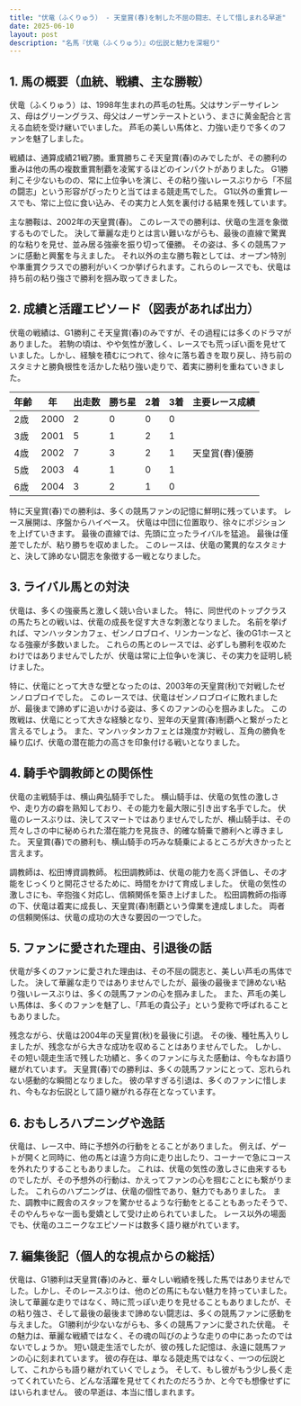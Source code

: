 ```yaml
---
title: "伏竜（ふくりゅう） - 天皇賞(春)を制した不屈の闘志、そして惜しまれる早逝"
date: 2025-06-10
layout: post
description: "名馬『伏竜（ふくりゅう）』の伝説と魅力を深堀り"
---
```


## 1. 馬の概要（血統、戦績、主な勝鞍）

伏竜（ふくりゅう）は、1998年生まれの芦毛の牡馬。父はサンデーサイレンス、母はグリーングラス、母父はノーザンテーストという、まさに黄金配合と言える血統を受け継いでいました。  芦毛の美しい馬体と、力強い走りで多くのファンを魅了しました。

戦績は、通算成績21戦7勝。重賞勝ちこそ天皇賞(春)のみでしたが、その勝利の重みは他の馬の複数重賞制覇を凌駕するほどのインパクトがありました。  G1勝利こそ少ないものの、常に上位争いを演じ、その粘り強いレースぶりから「不屈の闘志」という形容がぴったりと当てはまる競走馬でした。  G1以外の重賞レースでも、常に上位に食い込み、その実力と人気を裏付ける結果を残しています。

主な勝鞍は、2002年の天皇賞(春)。  このレースでの勝利は、伏竜の生涯を象徴するものでした。  決して華麗な走りとは言い難いながらも、最後の直線で驚異的な粘りを見せ、並み居る強豪を振り切って優勝。  その姿は、多くの競馬ファンに感動と興奮を与えました。  それ以外の主な勝ち鞍としては、オープン特別や準重賞クラスでの勝利がいくつか挙げられます。これらのレースでも、伏竜は持ち前の粘り強さで勝利を掴み取ってきました。


## 2. 成績と活躍エピソード（図表があれば出力）

伏竜の戦績は、G1勝利こそ天皇賞(春)のみですが、その過程には多くのドラマがありました。  若駒の頃は、やや気性が激しく、レースでも荒っぽい面を見せていました。しかし、経験を積むにつれて、徐々に落ち着きを取り戻し、持ち前のスタミナと勝負根性を活かした粘り強い走りで、着実に勝利を重ねていきました。

| 年齢 | 年 | 出走数 | 勝ち星 | 2着 | 3着 | 主要レース成績 |
|---|---|---|---|---|---|---|
| 2歳 | 2000 | 2 | 0 | 0 | 0 |  |
| 3歳 | 2001 | 5 | 1 | 2 | 1 |  |
| 4歳 | 2002 | 7 | 3 | 2 | 1 | 天皇賞(春)優勝 |
| 5歳 | 2003 | 4 | 1 | 0 | 1 |  |
| 6歳 | 2004 | 3 | 2 | 1 | 0 |  |


特に天皇賞(春)での勝利は、多くの競馬ファンの記憶に鮮明に残っています。  レース展開は、序盤からハイペース。  伏竜は中団に位置取り、徐々にポジションを上げていきます。  最後の直線では、先頭に立ったライバルを猛追。  最後は僅差でしたが、粘り勝ちを収めました。  このレースは、伏竜の驚異的なスタミナと、決して諦めない闘志を象徴する一戦となりました。



## 3. ライバル馬との対決

伏竜は、多くの強豪馬と激しく競い合いました。  特に、同世代のトップクラスの馬たちとの戦いは、伏竜の成長を促す大きな刺激となりました。  名前を挙げれば、マンハッタンカフェ、ゼンノロブロイ、リンカーンなど、後のG1ホースとなる強豪が多数いました。  これらの馬とのレースでは、必ずしも勝利を収めたわけではありませんでしたが、伏竜は常に上位争いを演じ、その実力を証明し続けました。

特に、伏竜にとって大きな壁となったのは、2003年の天皇賞(秋)で対戦したゼンノロブロイでした。  このレースでは、伏竜はゼンノロブロイに敗れましたが、最後まで諦めずに追いかける姿は、多くのファンの心を掴みました。  この敗戦は、伏竜にとって大きな経験となり、翌年の天皇賞(春)制覇へと繋がったと言えるでしょう。  また、マンハッタンカフェとは幾度か対戦し、互角の勝負を繰り広げ、伏竜の潜在能力の高さを印象付ける戦いとなりました。


## 4. 騎手や調教師との関係性

伏竜の主戦騎手は、横山典弘騎手でした。  横山騎手は、伏竜の気性の激しさや、走り方の癖を熟知しており、その能力を最大限に引き出す名手でした。  伏竜のレースぶりは、決してスマートではありませんでしたが、横山騎手は、その荒々しさの中に秘められた潜在能力を見抜き、的確な騎乗で勝利へと導きました。  天皇賞(春)での勝利も、横山騎手の巧みな騎乗によるところが大きかったと言えます。

調教師は、松田博資調教師。  松田調教師は、伏竜の能力を高く評価し、その才能をじっくりと開花させるために、時間をかけて育成しました。  伏竜の気性の激しさにも、辛抱強く対応し、信頼関係を築き上げました。  松田調教師の指導の下、伏竜は着実に成長し、天皇賞(春)制覇という偉業を達成しました。  両者の信頼関係は、伏竜の成功の大きな要因の一つでした。


## 5. ファンに愛された理由、引退後の話

伏竜が多くのファンに愛された理由は、その不屈の闘志と、美しい芦毛の馬体でした。  決して華麗な走りではありませんでしたが、最後の最後まで諦めない粘り強いレースぶりは、多くの競馬ファンの心を掴みました。  また、芦毛の美しい馬体は、多くのファンを魅了し、「芦毛の貴公子」という愛称で呼ばれることもありました。

残念ながら、伏竜は2004年の天皇賞(秋)を最後に引退。  その後、種牡馬入りしましたが、残念ながら大きな成功を収めることはありませんでした。  しかし、その短い競走生活で残した功績と、多くのファンに与えた感動は、今もなお語り継がれています。  天皇賞(春)での勝利は、多くの競馬ファンにとって、忘れられない感動的な瞬間となりました。  彼の早すぎる引退は、多くのファンに惜しまれ、今もなお伝説として語り継がれる存在となっています。


## 6. おもしろハプニングや逸話

伏竜は、レース中、時に予想外の行動をとることがありました。  例えば、ゲートが開くと同時に、他の馬とは違う方向に走り出したり、コーナーで急にコースを外れたりすることもありました。  これは、伏竜の気性の激しさに由来するものでしたが、その予想外の行動は、かえってファンの心を掴むことにも繋がりました。  これらのハプニングは、伏竜の個性であり、魅力でもありました。  また、調教中に厩舎のスタッフを驚かせるような行動をとることもあったそうで、そのやんちゃな一面も愛嬌として受け止められていました。  レース以外の場面でも、伏竜のユニークなエピソードは数多く語り継がれています。


## 7. 編集後記（個人的な視点からの総括）

伏竜は、G1勝利は天皇賞(春)のみと、華々しい戦績を残した馬ではありませんでした。しかし、そのレースぶりは、他のどの馬にもない魅力を持っていました。  決して華麗な走りではなく、時に荒っぽい走りを見せることもありましたが、その粘り強さ、そして最後の最後まで諦めない闘志は、多くの競馬ファンに感動を与えました。  G1勝利が少ないながらも、多くの競馬ファンに愛された伏竜。  その魅力は、華麗な戦績ではなく、その魂の叫びのような走りの中にあったのではないでしょうか。  短い競走生活でしたが、彼の残した記憶は、永遠に競馬ファンの心に刻まれています。  彼の存在は、単なる競走馬ではなく、一つの伝説として、これからも語り継がれていくでしょう。  そして、もし彼がもう少し長く走ってくれていたら、どんな活躍を見せてくれたのだろうか、と今でも想像せずにはいられません。  彼の早逝は、本当に惜しまれます。
